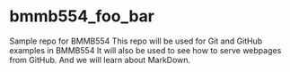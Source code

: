 # bmmb554_foo_bar
Sample repo for BMMB554
This repo will be used for Git and GitHub examples in BMMB554
It will also be used to see how to serve webpages from GitHub. And we will learn about MarkDown.